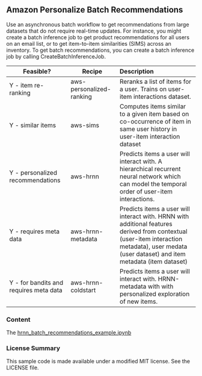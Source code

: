 Amazon Personalize Batch Recommendations
---

Use an asynchronous batch workflow to get recommendations from large datasets that do not require real-time updates. For instance, you might create a batch inference job to get product recommendations for all users on an email list, or to get item-to-item similarities (SIMS) across an inventory. To get batch recommendations, you can create a batch inference job by calling CreateBatchInferenceJob.

| Feasible? | Recipe | Description 
|-------- | -------- |:------------
| Y - item re-ranking | aws-personalized-ranking | Reranks a list of items for a user. Trains on user-item interactions dataset. 
| Y - similar items | aws-sims | Computes items similar to a given item based on co-occurrence of item in same user history in user-item interaction dataset
| Y - personalized recommendations | aws-hrnn | Predicts items a user will interact with. A hierarchical recurrent neural network which can model the temporal order of user-item interactions.
| Y - requires meta data | aws-hrnn-metadata | Predicts items a user will interact with. HRNN with additional features derived from contextual (user-item interaction metadata), user medata (user dataset) and item metadata (item dataset)
| Y - for bandits and requires meta data | aws-hrnn-coldstart | Predicts items a user will interact with. HRNN-metadata with with personalized exploration of new items.


### Content

The [hrnn_batch_recommendations_example.ipynb](hrnn_batch_recommendations_example.ipynb)

### License Summary

This sample code is made available under a modified MIT license. See the LICENSE file.




